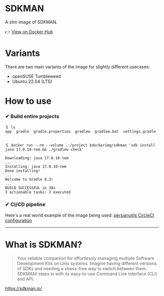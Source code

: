 # SDKMAN

A slim image of SDKMAN.

👉 [View on Docker Hub](https://hub.docker.com/r/bdockerimg/sdkman)

# Variants

There are two main variants of the image for slightly different usecases:

* openSUSE Tumbleweed
* Ubuntu 22.04 (LTS)

# How to use

### ✔ Build entire projects

```
＄ ls 
app  gradle  gradle.properties  gradlew  gradlew.bat  settings.gradle


＄ docker run --rm --volume .:/project bdockerimg/sdkman 'sdk install java 17.0.10-tem && ./gradlew check'

Downloading: java 17.0.10-tem
...
Installing: java 17.0.10-tem
Done installing!
...
Welcome to Gradle 8.3!
...
BUILD SUCCESSFUL in 38s
3 actionable tasks: 3 executed
```

### ✔ CI/CD pipeline

Here's a real world example of the image being used: [persianutils CircleCI configuration](https://github.com/bahmanm/persianutils/blob/master/.circleci/config.yml#L10)

----

# What is SDKMAN?

> Your reliable companion for effortlessly managing multiple Software Development Kits on Unix
> systems. Imagine having different versions of SDKs and needing a stress-free way to switch between
> them. SDKMAN! steps in with its easy-to-use Command Line Interface (CLI) and API.

https://sdkman.io/
